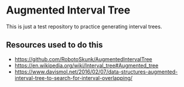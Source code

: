 # Augmented Interval Tree
This is just a test repository to practice generating interval trees.

## Resources used to do this
- https://github.com/RobotoSkunk/AugmentedIntervalTree
- https://en.wikipedia.org/wiki/Interval_tree#Augmented_tree
- https://www.davismol.net/2016/02/07/data-structures-augmented-interval-tree-to-search-for-interval-overlapping/
